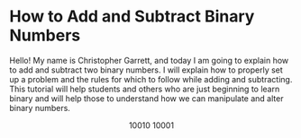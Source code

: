 # How to Add and Subtract Binary Numbers

Hello! My name is Christopher Garrett, and today I am going to explain how to add and subtract two binary numbers. I will explain how to properly set up a problem and the rules for which to follow while adding and subtracting. This tutorial will help students and others who are just beginning to learn binary and will help those to understand how we can manipulate and alter binary numbers.

$$ 10010 \ 10001 $$
